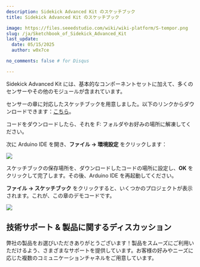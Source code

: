 ```yaml
---
description: Sidekick Advanced Kit のスケッチブック
title: Sidekick Advanced Kit のスケッチブック

image: https://files.seeedstudio.com/wiki/wiki-platform/S-tempor.png
slug: /ja/Sketchbook_of_Sidekick_Advanced_Kit
last_update:
  date: 05/15/2025
  author: w0x7ce

no_comments: false # for Disqus

---
```



Sidekick Advanced Kit には、基本的なコンポーネントセットに加えて、多くのセンサーやその他のモジュールが含まれています。

センサーの章に対応したスケッチブックを用意しました。以下のリンクからダウンロードできます：[こちら](https://github.com/Seeed-Studio/sketch_sidekick)。

コードをダウンロードしたら、それを F: フォルダやお好みの場所に解凍してください。

次に Arduino IDE を開き、**ファイル -&gt; 環境設定** をクリックします：

![](https://files.seeedstudio.com/wiki/Sketchbook_of_Sidekick_Advanced_Kit/img/Sidekick_40_1.png)

スケッチブックの保存場所を、ダウンロードしたコードの場所に設定し、**OK** をクリックして完了します。その後、Arduino IDE を再起動してください。

**ファイル -&gt; スケッチブック** をクリックすると、いくつかのプロジェクトが表示されます。これが、この章のデモコードです。

![](https://files.seeedstudio.com/wiki/Sketchbook_of_Sidekick_Advanced_Kit/img/Sidekick_40_2.png)

## 技術サポート & 製品に関するディスカッション
弊社の製品をお選びいただきありがとうございます！製品をスムーズにご利用いただけるよう、さまざまなサポートを提供しています。お客様の好みやニーズに応じた複数のコミュニケーションチャネルをご用意しています。

<div class="button_tech_support_container">
<a href="https://forum.seeedstudio.com/" class="button_forum"></a> 
<a href="https://www.seeedstudio.com/contacts" class="button_email"></a>
</div>

<div class="button_tech_support_container">
<a href="https://discord.gg/eWkprNDMU7" class="button_discord"></a> 
<a href="https://github.com/Seeed-Studio/wiki-documents/discussions/69" class="button_discussion"></a>
</div>